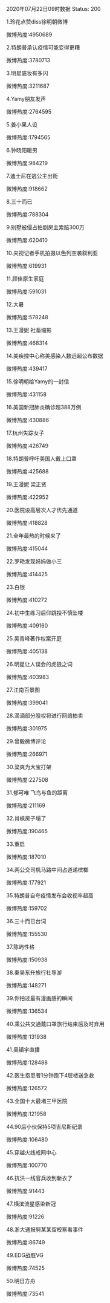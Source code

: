 2020年07月22日09时数据
Status: 200

1.玲花点赞diss徐明朝微博

微博热度:4950689

2.特朗普承认疫情可能变得更糟

微博热度:3780713

3.明星底妆有多闪

微博热度:3211687

4.Yamy朋友发声

微博热度:2764595

5.姜小果人设

微博热度:1794565

6.钟晓阳暖男

微博热度:984219

7.迪士尼在逃公主出街

微博热度:918662

8.三十而已

微博热度:788304

9.别墅被侵占拍剧房主索赔300万

微博热度:620410

10.央视记者手机拍摄以色列空袭叙利亚

微博热度:619931

11.顾佳原生家庭

微博热度:591031

12.大暑

微博热度:578248

13.王漫妮 社畜缩影

微博热度:468314

14.美疾控中心称美感染人数远超公布数据

微博热度:439417

15.徐明朝给Yamy的一封信

微博热度:431158

16.美国新冠肺炎确诊超388万例

微博热度:430886

17.杭州失踪女子

微博热度:426749

18.特朗普呼吁美国人戴上口罩

微博热度:425688

19.王漫妮 梁正贤

微博热度:422952

20.医院设高层次人才优先通道

微博热度:418828

21.全年最热的时候来了

微博热度:415044

22.罗艳发现妈妈做小三

微博热度:414425

23.白银

微博热度:410272

24.初中生练习后仰跳投不慎坠楼

微博热度:409160

25.吴青峰著作权案开庭

微博热度:405138

26.明星让人误会的虎狼之词

微博热度:403983

27.江南百景图

微博热度:399041

28.滴滴部分股权将进行网络拍卖

微博热度:301975

29.曾毅微博评论

微博热度:266971

30.梁爽为大宝打架

微博热度:227508

31.郁可唯 飞鸟与鱼的距离

微博热度:211169

32.肖枫房子塌了

微博热度:190465

33.重启

微博热度:187010

34.两公交司机马路中间占道递槟榔

微博热度:177921

35.特朗普自夸疫情发布会收视率超高

微博热度:159702

36.三十而已台词

微博热度:155530

37.陈屿性格

微博热度:150938

38.秦昊东升旅行社导游

微博热度:148271

39.你拍过最有漫画感的瞬间

微博热度:136534

40.乘公共交通戴口罩旅行结束后及时弃用

微博热度:131938

41.吴镇宇直播

微博热度:128488

42.医生抱患者1分钟跑下4层楼送急救

微博热度:126572

43.全国十大最堵三甲医院

微博热度:121958

44.90后小伙保持5项吉尼斯纪录

微博热度:106480

45.穿越火线戒网中心

微博热度:100770

46.抗洪一线官兵收到新衣了

微博热度:91443

47.横滨流星感染新冠

微博热度:91226

48.浙大通报努某某留校察看事件

微博热度:86749

49.EDG战胜VG

微博热度:74525

50.明日方舟

微博热度:73541

